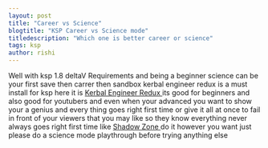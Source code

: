 ```yaml
---
layout: post
title: "Career vs Science"
blogtitle: "KSP Career vs Science mode"
titledescription: "Which one is better career or science"
tags: ksp
author: rishi
---
```

Well with ksp 1.8 deltaV Requirements and being a beginner science can be your first save then carrer then sandbox
kerbal engineer redux is a must install for ksp here it is [ Kerbal Engineer Redux ](https://www.curseforge.com/kerbal/ksp-mods/kerbal-engineer-redux/download)
its good for beginners and also good for youtubers and even when your advanced you want to show your a genius and
every thing goes right first time or give it all at once to fail in front of your viewers that you may like so they
know everything never always goes right first time like [ Shadow Zone ](https://www.youtube.com/user/krampfbein)
do it however you want just please do a science mode playthrough before trying anything else
